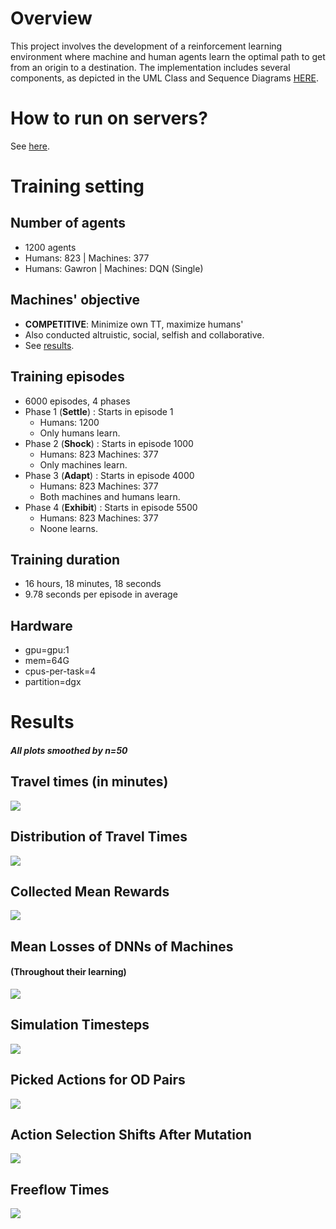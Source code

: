 # Overview

This project involves the development of a reinforcement learning environment where machine and human agents learn the optimal path to get from an origin to a destination.
The implementation includes several components, as depicted in the UML Class and Sequence Diagrams [HERE](https://miro.com/app/board/uXjVN4vGqSI=/?share_link_id=316593087566).

# How to run on servers?

See [here](server_scripts/how_to.md).

# Training setting

## Number of agents
- 1200 agents
- Humans: 823 | Machines: 377 
- Humans: Gawron | Machines: DQN (Single)
## Machines' objective
- **COMPETITIVE**: Minimize own TT, maximize humans'
- Also conducted altruistic, social, selfish and collaborative.
- See [results](results).
## Training episodes
- 6000 episodes, 4 phases
- Phase 1 (**Settle**) : Starts in episode 1
    - Humans: 1200
    - Only humans learn.
- Phase 2 (**Shock**) : Starts in episode 1000
    - Humans: 823  Machines: 377 
    - Only machines learn.
- Phase 3 (**Adapt**) : Starts in episode 4000
    - Humans: 823  Machines: 377
    - Both machines and humans learn.
- Phase 4 (**Exhibit**) : Starts in episode 5500
    - Humans: 823  Machines: 377
    - Noone learns.
## Training duration
- 16 hours, 18 minutes, 18 seconds 
- 9.78 seconds per episode in average
## Hardware
 - gpu=gpu:1
 - mem=64G
 - cpus-per-task=4
 - partition=dgx

# Results
#### *All plots smoothed by n=50*

## Travel times (in minutes)
![](readme_plots/travel_times.png)


## Distribution of Travel Times
![](readme_plots/tt_dist.png)


## Collected Mean Rewards
![](readme_plots/rewards.png)


## Mean Losses of DNNs of Machines 
#### (Throughout their learning)
![](readme_plots/losses.png)


## Simulation Timesteps
![](readme_plots/simulation_length.png)


## Picked Actions for OD Pairs
![](readme_plots/actions.png)


## Action Selection Shifts After Mutation
![](readme_plots/actions_shifts.png)


## Freeflow Times
![](readme_plots/ff_travel_time.png)